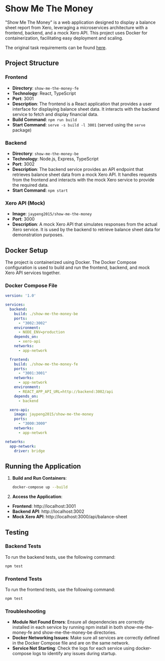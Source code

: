 # Show Me The Money

"Show Me The Money" is a web application designed to display a balance sheet report from Xero, leveraging a microservices architecture with a frontend, backend, and a mock Xero API. This project uses Docker for containerization, facilitating easy deployment and scaling.

The original task requirements can be found [here](https://github.com/DemystData/code-drills/tree/main/show-me-the-money).

## Project Structure

### Frontend
- **Directory**: `show-me-the-money-fe`
- **Technology**: React, TypeScript
- **Port**: 3001
- **Description**: The frontend is a React application that provides a user interface for displaying balance sheet data. It interacts with the backend service to fetch and display financial data.
- **Build Command**: `npm run build`
- **Start Command**: `serve -s build -l 3001` (served using the `serve` package)

### Backend
- **Directory**: `show-me-the-money-be`
- **Technology**: Node.js, Express, TypeScript
- **Port**: 3002
- **Description**: The backend service provides an API endpoint that retrieves balance sheet data from a mock Xero API. It handles requests from the frontend and interacts with the mock Xero service to provide the required data.
- **Start Command**: `npm start`

### Xero API (Mock)
- **Image**: `jaypeng2015/show-me-the-money`
- **Port**: 3000
- **Description**: A mock Xero API that simulates responses from the actual Xero service. It is used by the backend to retrieve balance sheet data for demonstration purposes.

## Docker Setup

The project is containerized using Docker. The Docker Compose configuration is used to build and run the frontend, backend, and mock Xero API services together.

### Docker Compose File
```yaml
version: '1.0'

services:
  backend:
    build: ./show-me-the-money-be
    ports:
      - "3002:3002"
    environment:
      - NODE_ENV=production
    depends_on:
      - xero-api
    networks:
      - app-network

  frontend:
    build: ./show-me-the-money-fe
    ports:
      - "3001:3001"
    networks:
      - app-network
    environment:
      - REACT_APP_API_URL=http://backend:3002/api
    depends_on:
      - backend

  xero-api:
    image: jaypeng2015/show-me-the-money
    ports:
      - "3000:3000"
    networks:
      - app-network

networks:
  app-network:
    driver: bridge
```

## Running the Application

1. **Build and Run Containers**:
   ```bash
   docker-compose up --build

2. **Access the Application**:

- **Frontend**: http://localhost:3001
- **Backend API**: http://localhost:3002
- **Mock Xero API**: http://localhost:3000/api/balance-sheet


## Testing

### Backend Tests
To run the backend tests, use the following command:

```bash
npm test
```

### Frontend Tests
To run the frontend tests, use the following command:

```bash
npm test
```

### Troubleshooting
- **Module Not Found Errors**: Ensure all dependencies are correctly installed in each service by running npm install in both show-me-the-money-fe and show-me-the-money-be directories.
- **Docker Networking Issues**: Make sure all services are correctly defined in the Docker Compose file and are on the same network.
- **Service Not Starting**: Check the logs for each service using docker-compose logs to identify any issues during startup.
